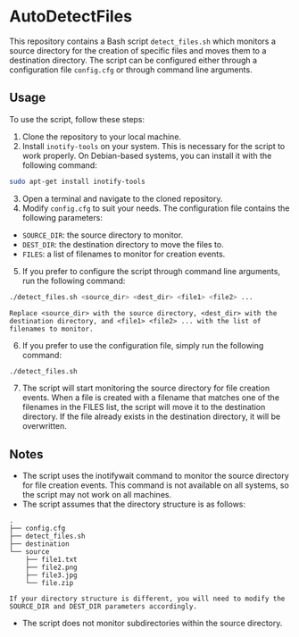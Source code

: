 # AutoDetectFiles

This repository contains a Bash script `detect_files.sh` which monitors a source directory for the creation of specific files and moves them to a destination directory. The script can be configured either through a configuration file `config.cfg` or through command line arguments.

## Usage

To use the script, follow these steps:

1. Clone the repository to your local machine.
2. Install `inotify-tools` on your system. This is necessary for the script to work properly. On Debian-based systems, you can install it with the following command:

```Bash
sudo apt-get install inotify-tools
```

3. Open a terminal and navigate to the cloned repository.
4. Modify `config.cfg` to suit your needs. The configuration file contains the following parameters:

* `SOURCE_DIR`: the source directory to monitor.
* `DEST_DIR`: the destination directory to move the files to.
* `FILES`: a list of filenames to monitor for creation events.

5. If you prefer to configure the script through command line arguments, run the following command:

```Bash
./detect_files.sh <source_dir> <dest_dir> <file1> <file2> ...
```
    Replace <source_dir> with the source directory, <dest_dir> with the destination directory, and <file1> <file2> ... with the list of filenames to monitor.

6. If you prefer to use the configuration file, simply run the following command:

```Bash
./detect_files.sh
```

7. The script will start monitoring the source directory for file creation events. When a file is created with a filename that matches one of the filenames in the FILES list, the script will move it to the destination directory. If the file already exists in the destination directory, it will be overwritten.

## Notes

- The script uses the inotifywait command to monitor the source directory for file creation events. This command is not available on all systems, so the script may not work on all machines.
- The script assumes that the directory structure is as follows:
```
.
├── config.cfg
├── detect_files.sh
├── destination
└── source
    ├── file1.txt
    ├── file2.png
    ├── file3.jpg
    └── file.zip
```
    If your directory structure is different, you will need to modify the SOURCE_DIR and DEST_DIR parameters accordingly.
- The script does not monitor subdirectories within the source directory.